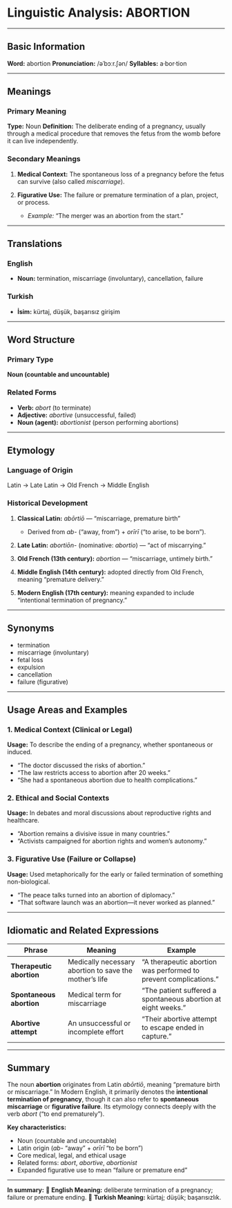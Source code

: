 # Linguistic Analysis: ABORTION

---

## Basic Information

**Word:** abortion
**Pronunciation:** /əˈbɔːr.ʃən/
**Syllables:** a·bor·tion

---

## Meanings

### Primary Meaning

**Type:** Noun
**Definition:** The deliberate ending of a pregnancy, usually through a medical procedure that removes the fetus from the womb before it can live independently.

### Secondary Meanings

1. **Medical Context:** The spontaneous loss of a pregnancy before the fetus can survive (also called _miscarriage_).
2. **Figurative Use:** The failure or premature termination of a plan, project, or process.

   - _Example:_ “The merger was an abortion from the start.”

---

## Translations

### English

- **Noun:** termination, miscarriage (involuntary), cancellation, failure

### Turkish

- **İsim:** kürtaj, düşük, başarısız girişim

---

## Word Structure

### Primary Type

**Noun (countable and uncountable)**

### Related Forms

- **Verb:** _abort_ (to terminate)
- **Adjective:** _abortive_ (unsuccessful, failed)
- **Noun (agent):** _abortionist_ (person performing abortions)

---

## Etymology

### Language of Origin

Latin → Late Latin → Old French → Middle English

### Historical Development

1. **Classical Latin:** _abōrtiō_ — “miscarriage, premature birth”

   - Derived from _ab-_ (“away, from”) + _orīrī_ (“to arise, to be born”).

2. **Late Latin:** _abortiōn-_ (nominative: _abortio_) — “act of miscarrying.”
3. **Old French (13th century):** _abortion_ — “miscarriage, untimely birth.”
4. **Middle English (14th century):** adopted directly from Old French, meaning “premature delivery.”
5. **Modern English (17th century):** meaning expanded to include “intentional termination of pregnancy.”

---

## Synonyms

- termination
- miscarriage (involuntary)
- fetal loss
- expulsion
- cancellation
- failure (figurative)

---

## Usage Areas and Examples

### 1. **Medical Context (Clinical or Legal)**

**Usage:** To describe the ending of a pregnancy, whether spontaneous or induced.

- “The doctor discussed the risks of abortion.”
- “The law restricts access to abortion after 20 weeks.”
- “She had a spontaneous abortion due to health complications.”

### 2. **Ethical and Social Contexts**

**Usage:** In debates and moral discussions about reproductive rights and healthcare.

- “Abortion remains a divisive issue in many countries.”
- “Activists campaigned for abortion rights and women’s autonomy.”

### 3. **Figurative Use (Failure or Collapse)**

**Usage:** Used metaphorically for the early or failed termination of something non-biological.

- “The peace talks turned into an abortion of diplomacy.”
- “That software launch was an abortion—it never worked as planned.”

---

## Idiomatic and Related Expressions

| Phrase                   | Meaning                                                | Example                                                          |
| ------------------------ | ------------------------------------------------------ | ---------------------------------------------------------------- |
| **Therapeutic abortion** | Medically necessary abortion to save the mother’s life | “A therapeutic abortion was performed to prevent complications.” |
| **Spontaneous abortion** | Medical term for miscarriage                           | “The patient suffered a spontaneous abortion at eight weeks.”    |
| **Abortive attempt**     | An unsuccessful or incomplete effort                   | “Their abortive attempt to escape ended in capture.”             |

---

## Summary

The noun **abortion** originates from Latin _abōrtiō_, meaning “premature birth or miscarriage.” In Modern English, it primarily denotes the **intentional termination of pregnancy**, though it can also refer to **spontaneous miscarriage** or **figurative failure**. Its etymology connects deeply with the verb _abort_ (“to end prematurely”).

**Key characteristics:**

- Noun (countable and uncountable)
- Latin origin (_ab-_ “away” + _orīrī_ “to be born”)
- Core medical, legal, and ethical usage
- Related forms: _abort_, _abortive_, _abortionist_
- Expanded figurative use to mean “failure or premature end”

---

**In summary:**
🔹 **English Meaning:** deliberate termination of a pregnancy; failure or premature ending.
🔹 **Turkish Meaning:** kürtaj; düşük; başarısızlık.
